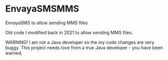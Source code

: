 # EnvayaSMSMMS
EnvayaSMS to allow sending MMS files

Old code I modified back in 2021 to allow sending MMS files.

WARNING! I am not a Java developer so the my code changes are very buggy. This project needs love from a true Java developer - you have been warned.

